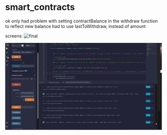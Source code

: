# smart_contracts

ok 
only had problem with setting contractBalance in the withdraw function to reflect new balance
had to use lastToWithdraw, instead of amount 

screens:
![final](executionresults/6_transfer_10eth_to_account2_.png.png) 

![first](executionresults/1_deploy.png)
